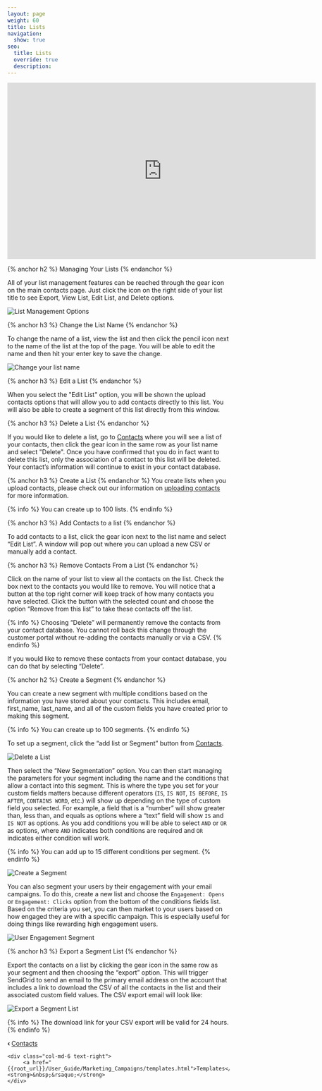 ```yaml
---
layout: page
weight: 60
title: Lists
navigation:
  show: true
seo:
  title: Lists
  override: true
  description:
---
```


<iframe src="https://player.vimeo.com/video/121404093" width="700" height="400" frameborder="0" webkitallowfullscreen mozallowfullscreen allowfullscreen></iframe>

{% anchor h2 %}
Managing Your Lists
{% endanchor %}

All of your list management features can be reached through the gear icon on the main contacts page. Just click the icon on
the right side of your list title to see Export, View List, Edit List, and Delete options.

![]({{root_url}}/images/lists_2.png "List Management Options")

{% anchor h3 %}
Change the List Name
{% endanchor %}

To change the name of a list, view the list and then click the pencil icon next to the name of the list at the top of the
page. You will be able to edit the name and then hit your enter key to save the change.

![]({{root_url}}/images/lists_1.png "Change your list name")

{% anchor h3 %}
Edit a List
{% endanchor %}

When you select the "Edit List" option, you will be shown the upload contacts options that will allow you to add contacts directly to this list. You will
also be able to create a segment of this list directly from this window.

{% anchor h3 %}
Delete a List
{% endanchor %}

If you would like to delete a list, go to [Contacts]({{site.marketing_campaigns_url}}/contacts) where you will see
a list of your contacts, then click the gear icon in the same row as your list name and select "Delete". Once you have confirmed
that you do in fact want to delete this list, only the association of a contact to this list will be deleted. Your contact’s
information will continue to exist in your contact database.

{% anchor h3 %}
Create a List
{% endanchor %}
You create lists when you upload contacts, please check out our information on [uploading contacts]({{root_url}}/User_Guide/Marketing_Campaigns/contacts.html#-Uploading-Contacts) for more information.

{% info %}
You can create up to 100 lists.
{% endinfo %}

{% anchor h3 %}
Add Contacts to a list
{% endanchor %}

To add contacts to a list, click the gear icon next to the list name and select “Edit List”. A window will pop out where you can upload a new CSV or manually add a contact.

{% anchor h3 %}
Remove Contacts From a List
{% endanchor %}

Click on the name of your list to view all the contacts on the list. Check the box next to the contacts you would like to remove. You will notice that a button at the top right corner will keep track of how many contacts you have selected. Click the button with the selected count and choose the option “Remove from this list” to take these contacts off the list.

{% info %}
Choosing “Delete” will permanently remove the contacts from your contact database. You cannot roll back this change through the customer portal without re-adding the contacts manually or via a CSV.
{% endinfo %}

If you would like to remove these contacts from your contact database, you can do that by selecting “Delete”.

{% anchor h2 %}
Create a Segment
{% endanchor %}

You can create a new segment with multiple conditions based on the information you have stored about your contacts. This
includes email, first_name, last_name, and all of the custom fields you have created prior to making this segment.

{% info %}
You can create up to 100 segments.
{% endinfo %}

To set up a segment, click the “add list or Segment” button from [Contacts]({{site.marketing_campaigns_url}}/contacts).

![]({{root_url}}/images/lists_5.png "Delete a List")

Then select the “New Segmentation” option. You can then start managing the parameters for your segment including the name and the conditions that allow a
contact into this segment. This is where the type you set for your custom fields matters because different operators (```IS```,
```IS NOT```, ```IS BEFORE```, ```IS AFTER```, ```CONTAINS WORD```, etc.) will show up depending on the type of custom field you selected. For
example, a field that is a “number” will show greater than, less than, and equals as options where a “text” field will
show ```IS``` and ```IS NOT``` as options. As you add conditions you
will be able to select ```AND``` or ```OR``` as options, where ```AND``` indicates
both conditions are required and ```OR``` indicates either condition will work.

{% info %}
You can add up to 15 different conditions per segment.
{% endinfo %}

![]({{root_url}}/images/lists_3.png "Create a Segment")

You can also segment your users by their engagement with your email campaigns. To do this, create a new list and choose
the ```Engagement: Opens``` or ```Engagement: Clicks``` option from
the bottom of the conditions fields list. Based on the criteria you set, you can then market to your users based on how
engaged they are with a specific campaign. This is especially useful for doing things like rewarding high engagement users.

![]({{root_url}}/images/lists_engagement_segment_1.png "User Engagement Segment")


{% anchor h3 %}
Export a Segment List
{% endanchor %}

Export the contacts on a list by clicking the gear icon in the same row as your segment and then choosing the “export”
option. This will trigger SendGrid to send an email to the primary email address on the account that includes a link to
download the CSV of all the contacts in the list and their associated custom field values.
The CSV export email will look like:

![]({{root_url}}/images/lists_4.png "Export a Segment List")

{% info %}
The download link for your CSV export will be valid for 24 hours.
{% endinfo %}

<div class="row">
    <div class="col-md-6 text-left">
        <strong>&lsaquo;&nbsp;</strong><a href="{{root_url}}/User_Guide/Marketing_Campaigns/contacts.html">Contacts</a>
    </div>

    <div class="col-md-6 text-right">
         <a href="{{root_url}}/User_Guide/Marketing_Campaigns/templates.html">Templates</a><strong>&nbsp;&rsaquo;</strong>
    </div>
</div>
